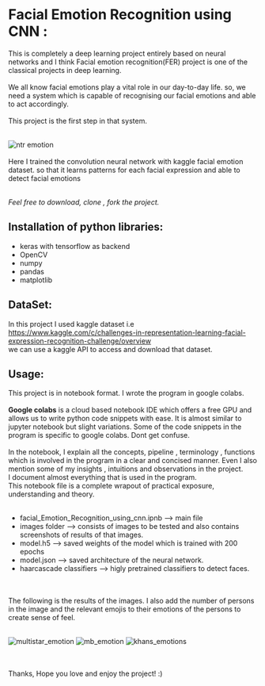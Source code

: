 # Facial Emotion Recognition using CNN :
This is completely a deep learning project entirely based on neural networks and I think Facial emotion recognition(FER) project is one of the classical projects in deep learning.<br/>
<br/>We all know facial emotions play a vital role in our day-to-day life. so, we need a system which is capable of recognising our  facial emotions and able to act accordingly.
<br/>
<br/> 
This project is the first step in that system.
<br/>
<br/>

![ntr emotion](https://user-images.githubusercontent.com/39909903/86574777-2f858580-bf2b-11ea-8aee-597f89f2b6b9.PNG)
<br/> <br/>
Here I trained the convolution neural network with kaggle facial emotion dataset. so that it learns patterns for each facial expression and able to detect facial emotions
<br/>
<br/>

_Feel free to download, clone , fork the project._  

## Installation of python libraries:
  * keras with tensorflow as backend
  * OpenCV
  * numpy
  * pandas
  * matplotlib


## DataSet:
In this project I used kaggle dataset i.e  <br/>
  https://www.kaggle.com/c/challenges-in-representation-learning-facial-expression-recognition-challenge/overview
  <br/>
    we can use a kaggle API to access and download that dataset.

## Usage:
This project is in notebook format. I wrote the program in google colabs.
<br/><br/>
**Google colabs** is a cloud based notebook IDE which offers a free GPU and allows us to write python code snippets with ease.
It is almost similar to jupyter notebook but slight variations.
Some of the code snippets in the program is specific to google colabs. Dont get confuse.
<br/>
<br/>
In the notebook, I  explain all the concepts, pipeline , terminology , functions which is involved in the program in a clear and concised manner. 
Even I also mention some of my insights , intuitions and observations in the project.<br/>
I document almost everything  that is used in the  program.<br/>
This notebook file is a complete wrapout  of practical exposure, understanding and theory.
<br/>
<br/>

  * facial_Emotion_Recognition_using_cnn.ipnb -->  main file
  * images folder --> consists of images to be tested and also contains screenshots of results of that images.
  * model.h5 --> saved weights of the model which is trained with 200 epochs
  * model.json --> saved architecture of the neural network.
  * haarcascade classifiers --> higly pretrained classifiers to detect faces.
<br/>
<br/>
The following is the results of the images. I also add the number of persons in the image and the relevant emojis to their emotions of the persons to create sense of feel.
<br/><br/>





![multistar_emotion](https://user-images.githubusercontent.com/39909903/86573388-33180d00-bf29-11ea-844a-09c8cea77467.PNG)
![mb_emotion](https://user-images.githubusercontent.com/39909903/86573436-41febf80-bf29-11ea-9f47-76a62f6a6a8e.PNG)
![khans_emotions](https://user-images.githubusercontent.com/39909903/86573368-2c899580-bf29-11ea-8588-3600004d7b77.PNG)

  <br/>
  <br/>
  Thanks, Hope you love and enjoy the project! :)
  <br/>
  <br/>
  <br/>
  

  
  

